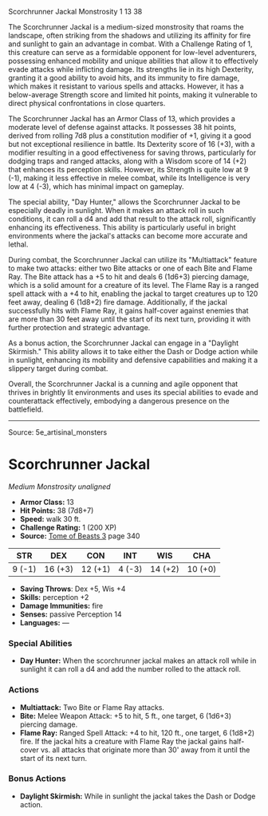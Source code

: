 <MonsterName/>Scorchrunner Jackal</MonsterName>
<CreatureType/>Monstrosity</CreatureType>
<CR/>1</CR>
<AC/>13</AC>
<HP/>38</HP>
<summary>The Scorchrunner Jackal is a medium-sized monstrosity that roams the landscape, often striking from the shadows and utilizing its affinity for fire and sunlight to gain an advantage in combat. With a Challenge Rating of 1, this creature can serve as a formidable opponent for low-level adventurers, possessing enhanced mobility and unique abilities that allow it to effectively evade attacks while inflicting damage. Its strengths lie in its high Dexterity, granting it a good ability to avoid hits, and its immunity to fire damage, which makes it resistant to various spells and attacks. However, it has a below-average Strength score and limited hit points, making it vulnerable to direct physical confrontations in close quarters. </summary>

<detail>

The Scorchrunner Jackal has an Armor Class of 13, which provides a moderate level of defense against attacks. It possesses 38 hit points, derived from rolling 7d8 plus a constitution modifier of +1, giving it a good but not exceptional resilience in battle. Its Dexterity score of 16 (+3), with a modifier resulting in a good effectiveness for saving throws, particularly for dodging traps and ranged attacks, along with a Wisdom score of 14 (+2) that enhances its perception skills. However, its Strength is quite low at 9 (-1), making it less effective in melee combat, while its Intelligence is very low at 4 (-3), which has minimal impact on gameplay.

The special ability, "Day Hunter," allows the Scorchrunner Jackal to be especially deadly in sunlight. When it makes an attack roll in such conditions, it can roll a d4 and add that result to the attack roll, significantly enhancing its effectiveness. This ability is particularly useful in bright environments where the jackal's attacks can become more accurate and lethal. 

During combat, the Scorchrunner Jackal can utilize its "Multiattack" feature to make two attacks: either two Bite attacks or one of each Bite and Flame Ray. The Bite attack has a +5 to hit and deals 6 (1d6+3) piercing damage, which is a solid amount for a creature of its level. The Flame Ray is a ranged spell attack with a +4 to hit, enabling the jackal to target creatures up to 120 feet away, dealing 6 (1d8+2) fire damage. Additionally, if the jackal successfully hits with Flame Ray, it gains half-cover against enemies that are more than 30 feet away until the start of its next turn, providing it with further protection and strategic advantage.

As a bonus action, the Scorchrunner Jackal can engage in a "Daylight Skirmish." This ability allows it to take either the Dash or Dodge action while in sunlight, enhancing its mobility and defensive capabilities and making it a slippery target during combat.

Overall, the Scorchrunner Jackal is a cunning and agile opponent that thrives in brightly lit environments and uses its special abilities to evade and counterattack effectively, embodying a dangerous presence on the battlefield.</detail>



---

Source: 5e_artisinal_monsters

# Scorchrunner Jackal

*Medium* *Monstrosity* *unaligned*

- **Armor Class:** 13
- **Hit Points:** 38 (7d8+7)
- **Speed:** walk 30 ft.
- **Challenge Rating:** 1 (200 XP)
- **Source:** [Tome of Beasts 3](https://koboldpress.com/kpstore/product/tome-of-beasts-3-for-5th-edition/) page 340

| STR | DEX | CON | INT | WIS | CHA |
| --- | --- | --- | --- | --- | --- |
| 9 (-1) | 16 (+3) | 12 (+1) | 4 (-3) | 14 (+2) | 10 (+0) |

- **Saving Throws**: Dex +5, Wis +4
- **Skills:** perception +2
- **Damage Immunities:** fire
- **Senses:** passive Perception 14
- **Languages:** —

### Special Abilities

- **Day Hunter:** When the scorchrunner jackal makes an attack roll while in sunlight it can roll a d4 and add the number rolled to the attack roll.

### Actions

- **Multiattack:** Two Bite or Flame Ray attacks.
- **Bite:** Melee Weapon Attack: +5 to hit, 5 ft., one target, 6 (1d6+3) piercing damage.
- **Flame Ray:** Ranged Spell Attack: +4 to hit, 120 ft., one target, 6 (1d8+2) fire. If the jackal hits a creature with Flame Ray the jackal gains half-cover vs. all attacks that originate more than 30' away from it until the start of its next turn.

### Bonus Actions

- **Daylight Skirmish:** While in sunlight the jackal takes the Dash or Dodge action.




